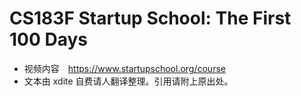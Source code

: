 # CS183F Startup School: The First 100 Days

* 视频内容　https://www.startupschool.org/course
* 文本由 xdite 自费请人翻译整理。引用请附上原出处。
